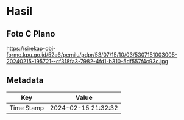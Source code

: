 # Hasil

## Foto C Plano

https://sirekap-obj-formc.kpu.go.id/52a6/pemilu/pdpr/53/07/15/10/03/5307151003005-20240215-195721--cf318fa3-7982-4fd1-b310-5df557f4c93c.jpg


## Metadata

| Key        | Value               |
| ---------- | ------------------- |
| Time Stamp | 2024-02-15 21:32:32 |



